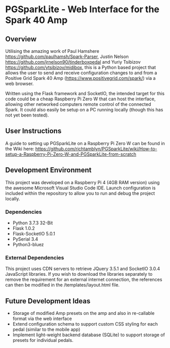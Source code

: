 # PGSparkLite - Web Interface for the Spark 40 Amp
## Overview

Utilising the amazing work of Paul Hamshere https://github.com/paulhamsh/Spark-Parser, Justin Nelson https://github.com/jrnelson90/tinderboxpedal and Yuriy Tsibizov https://github.com/ytsibizov/midibox, this is a Python based project that allows the user to send and receive configuration changes to and from a Positive Grid Spark 40 Amp (https://www.positivegrid.com/spark/) via a web browser.

Written using the Flask framework and SocketIO, the intended target for this code could be a cheap Raspberry Pi Zero W that can host the interface, allowing other networked computers remote control of the connected Spark. It could also easily be setup on a PC running locally (though this has not yet been tested).

## User Instructions
A guide to setting up PGSparkLite on a Raspberry Pi Zero W can be found in the Wiki here: https://github.com/richtamblyn/PGSparkLite/wiki/How-to-setup-a-Raspberry-Pi-Zero-W-and-PGSparkLite-from-scratch

## Development Environment
This project was developed on a Raspberry Pi 4 (4GB RAM version) using the awesome Microsoft Visual Studio Code IDE. Launch configuration is included within the repository to allow you to run and debug the project locally. 

### Dependencies
- Python 3.7.3 32-Bit
- Flask 1.0.2 
- Flask-SocketIO 5.0.1
- PySerial 3.4
- Python3-bluez

### External Dependencies
This project uses CDN servers to retrieve JQuery 3.5.1 and SocketIO 3.0.4 JavaScript libraries. If you wish to download the libraries separately to remove the requirement for an external internet connection, the references can then be modified in the /templates/layout.html file.

## Future Development Ideas
- Storage of modified Amp presets on the amp and also in re-callable format via the web interface
- Extend configuration schema to support custom CSS styling for each pedal (similar to the mobile app)
- Implement light-weight backend database (SQLite) to support storage of presets for individual pedals.
